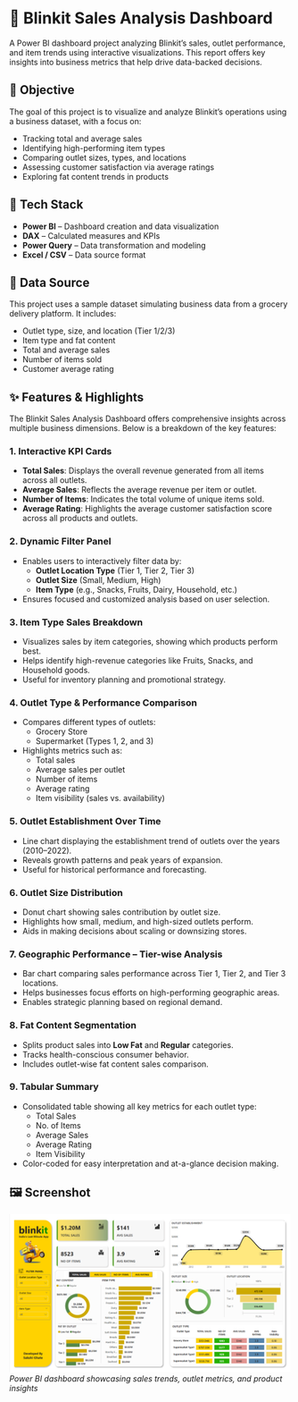 # 🛒 Blinkit Sales Analysis Dashboard

A Power BI dashboard project analyzing Blinkit’s sales, outlet performance, and item trends using interactive visualizations. This report offers key insights into business metrics that help drive data-backed decisions.


## 📌 Objective

The goal of this project is to visualize and analyze Blinkit’s operations using a business dataset, with a focus on:

- Tracking total and average sales
- Identifying high-performing item types
- Comparing outlet sizes, types, and locations
- Assessing customer satisfaction via average ratings
- Exploring fat content trends in products


## 🧰 Tech Stack

- **Power BI** – Dashboard creation and data visualization
- **DAX** – Calculated measures and KPIs
- **Power Query** – Data transformation and modeling
- **Excel / CSV** – Data source format


## 📂 Data Source

This project uses a sample dataset simulating business data from a grocery delivery platform. It includes:

- Outlet type, size, and location (Tier 1/2/3)
- Item type and fat content
- Total and average sales
- Number of items sold
- Customer average rating


## ✨ Features & Highlights

The Blinkit Sales Analysis Dashboard offers comprehensive insights across multiple business dimensions. Below is a breakdown of the key features:

###  1. **Interactive KPI Cards**
- **Total Sales**: Displays the overall revenue generated from all items across all outlets.
- **Average Sales**: Reflects the average revenue per item or outlet.
- **Number of Items**: Indicates the total volume of unique items sold.
- **Average Rating**: Highlights the average customer satisfaction score across all products and outlets.


###  2. **Dynamic Filter Panel**
- Enables users to interactively filter data by:
  - **Outlet Location Type** (Tier 1, Tier 2, Tier 3)
  - **Outlet Size** (Small, Medium, High)
  - **Item Type** (e.g., Snacks, Fruits, Dairy, Household, etc.)
- Ensures focused and customized analysis based on user selection.


###  3. **Item Type Sales Breakdown**
- Visualizes sales by item categories, showing which products perform best.
- Helps identify high-revenue categories like Fruits, Snacks, and Household goods.
- Useful for inventory planning and promotional strategy.


###  4. **Outlet Type & Performance Comparison**
- Compares different types of outlets:
  - Grocery Store
  - Supermarket (Types 1, 2, and 3)
- Highlights metrics such as:
  - Total sales
  - Average sales per outlet
  - Number of items
  - Average rating
  - Item visibility (sales vs. availability)


###  5. **Outlet Establishment Over Time**
- Line chart displaying the establishment trend of outlets over the years (2010–2022).
- Reveals growth patterns and peak years of expansion.
- Useful for historical performance and forecasting.


###  6. **Outlet Size Distribution**
- Donut chart showing sales contribution by outlet size.
- Highlights how small, medium, and high-sized outlets perform.
- Aids in making decisions about scaling or downsizing stores.


###  7. **Geographic Performance – Tier-wise Analysis**
- Bar chart comparing sales performance across Tier 1, Tier 2, and Tier 3 locations.
- Helps businesses focus efforts on high-performing geographic areas.
- Enables strategic planning based on regional demand.


###  8. **Fat Content Segmentation**
- Splits product sales into **Low Fat** and **Regular** categories.
- Tracks health-conscious consumer behavior.
- Includes outlet-wise fat content sales comparison.


###  9. **Tabular Summary**
- Consolidated table showing all key metrics for each outlet type:
  - Total Sales
  - No. of Items
  - Average Sales
  - Average Rating
  - Item Visibility
- Color-coded for easy interpretation and at-a-glance decision making.



## 🖼️ Screenshot

![Blinkit Dashboard](https://github.com/SakshiGhate/Blinkit-Sales-Analysis-Dashboard/blob/main/Blinkit%20QuickCommerce%20Performance%20Dashoard.png)  
*Power BI dashboard showcasing sales trends, outlet metrics, and product insights*



